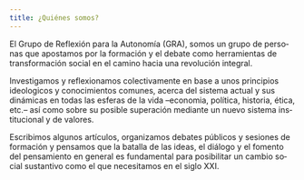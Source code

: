 ```yaml
---
title: ¿Quiénes somos?
---
```


El Gru­po de Re­fle­xión para la Au­to­nomía (GRA), so­mos un gru­po de per­so­nas que apos­ta­mos por la for­ma­ción y el de­ba­te como he­rra­mien­tas de trans­for­ma­ción so­cial en el ca­mino ha­cia una re­vo­lu­ción in­te­gral.

In­ves­ti­ga­mos y re­fle­xio­na­mos co­lec­ti­va­men­te en base a unos prin­ci­pios ideo­lo­gi­cos y co­no­ci­mien­tos co­mu­nes, acer­ca del sis­te­ma ac­tual y sus dinámi­cas en to­das las es­fe­ras de la vida –eco­no­mia, política, his­to­ria, ética, etc.– así como so­bre su po­si­ble su­per­ación me­dian­te un nue­vo sis­te­ma ins­ti­tu­cio­nal y de va­lo­res.

Es­cri­bi­mos al­gu­nos artícu­los, or­ga­ni­za­mos de­ba­tes públi­cos y se­sio­nes de for­ma­ción y pen­sa­mos que la ba­ta­lla de las ideas, el diálogo y el fo­men­to del pen­sa­mien­to en ge­ne­ral es fun­da­men­tal para po­si­bi­li­tar un cam­bio so­cial sus­tan­ti­vo como el que ne­ce­si­ta­mos en el si­glo XXI.